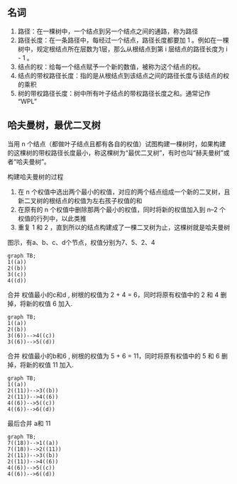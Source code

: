 ## 名词
1. 路径：在一棵树中，一个结点到另一个结点之间的通路，称为路径
2. 路径长度：在一条路径中，每经过一个结点，路径长度都要加 1 。例如在一棵树中，规定根结点所在层数为1层，那么从根结点到第 i 层结点的路径长度为 i - 1 。
3. 结点的权：给每一个结点赋予一个新的数值，被称为这个结点的权。
4. 结点的带权路径长度：指的是从根结点到该结点之间的路径长度与该结点的权的乘积
5. 树的带权路径长度：树中所有叶子结点的带权路径长度之和。通常记作 “WPL”

## 哈夫曼树，最优二叉树

当用 n 个结点（都做叶子结点且都有各自的权值）试图构建一棵树时，如果构建的这棵树的带权路径长度最小，称这棵树为“最优二叉树”，有时也叫“赫夫曼树”或者“哈夫曼树”。

构建哈夫曼树的过程
1. 在 n 个权值中选出两个最小的权值，对应的两个结点组成一个新的二叉树，且新二叉树的根结点的权值为左右孩子权值的和
2. 在原有的 n 个权值中删除那两个最小的权值，同时将新的权值加入到 n–2 个权值的行列中，以此类推
3. 重复 1 和 2 ，直到所以的结点构建成了一棵二叉树为止，这棵树就是哈夫曼树

图示，有a、b、c、d个节点，权值分别为7、5、2、4

```mermaid
graph TB;
1((a))
2((b))
3((c))
4((d))
```
合并 权值最小的c和d , 树根的权值为 2 + 4 = 6，同时将原有权值中的 2 和 4 删掉，将新的权值 6 加入.
```mermaid
graph TB;
1((a))
2((b))
3((6))-->4((c))
3((6))-->5((d))
```
合并 权值最小的b和6 , 树根的权值为 5 + 6 = 11，同时将原有权值中的 5 和 6 删掉，将新的权值 11 加入.
```mermaid
graph TB;
1((a))
2((11))-->3((b))
2((11))-->4((6))
4((6))-->5((c))
4((6))-->6((d))
```
最后合并 a和 11
```mermaid
graph TB;
7((18))-->1((a))
7((18))-->2((11))
2((11))-->3((b))
2((11))-->4((6))
4((6))-->5((c))
4((6))-->6((d))
```

